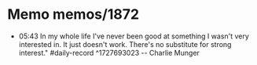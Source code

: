 # Memo memos/1872
- 05:43 In my whole life I've never been good at something I wasn't very interested in. It just doesn't work. There's no substitute for strong interest." #daily-record ^1727693023
-- Charlie Munger